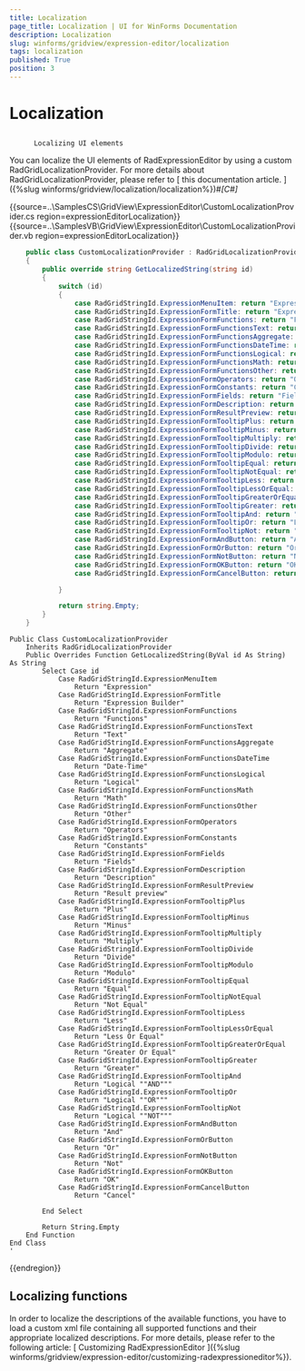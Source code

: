 ```yaml
---
title: Localization
page_title: Localization | UI for WinForms Documentation
description: Localization
slug: winforms/gridview/expression-editor/localization
tags: localization
published: True
position: 3
---
```


# Localization



## 
          Localizing UI elements
        

You can localize the UI elements of RadExpressionEditor
            by using a custom RadGridLocalizationProvider.
            For more details about RadGridLocalizationProvider,
            please refer to
            [
              this documentation article.
            ]({%slug winforms/gridview/localization/localization%})#_[C#]_

	



{{source=..\SamplesCS\GridView\ExpressionEditor\CustomLocalizationProvider.cs region=expressionEditorLocalization}} 
{{source=..\SamplesVB\GridView\ExpressionEditor\CustomLocalizationProvider.vb region=expressionEditorLocalization}} 

````C#
    public class CustomLocalizationProvider : RadGridLocalizationProvider
    {
        public override string GetLocalizedString(string id)
        {
            switch (id)
            {
                case RadGridStringId.ExpressionMenuItem: return "Expression";
                case RadGridStringId.ExpressionFormTitle: return "Expression Builder";
                case RadGridStringId.ExpressionFormFunctions: return "Functions";
                case RadGridStringId.ExpressionFormFunctionsText: return "Text";
                case RadGridStringId.ExpressionFormFunctionsAggregate: return "Aggregate";
                case RadGridStringId.ExpressionFormFunctionsDateTime: return "Date-Time";
                case RadGridStringId.ExpressionFormFunctionsLogical: return "Logical";
                case RadGridStringId.ExpressionFormFunctionsMath: return "Math";
                case RadGridStringId.ExpressionFormFunctionsOther: return "Other";
                case RadGridStringId.ExpressionFormOperators: return "Operators";
                case RadGridStringId.ExpressionFormConstants: return "Constants";
                case RadGridStringId.ExpressionFormFields: return "Fields";
                case RadGridStringId.ExpressionFormDescription: return "Description";
                case RadGridStringId.ExpressionFormResultPreview: return "Result preview";
                case RadGridStringId.ExpressionFormTooltipPlus: return "Plus";
                case RadGridStringId.ExpressionFormTooltipMinus: return "Minus";
                case RadGridStringId.ExpressionFormTooltipMultiply: return "Multiply";
                case RadGridStringId.ExpressionFormTooltipDivide: return "Divide";
                case RadGridStringId.ExpressionFormTooltipModulo: return "Modulo";
                case RadGridStringId.ExpressionFormTooltipEqual: return "Equal";
                case RadGridStringId.ExpressionFormTooltipNotEqual: return "Not Equal";
                case RadGridStringId.ExpressionFormTooltipLess: return "Less";
                case RadGridStringId.ExpressionFormTooltipLessOrEqual: return "Less Or Equal";
                case RadGridStringId.ExpressionFormTooltipGreaterOrEqual: return "Greater Or Equal";
                case RadGridStringId.ExpressionFormTooltipGreater: return "Greater";
                case RadGridStringId.ExpressionFormTooltipAnd: return "Logical \"AND\"";
                case RadGridStringId.ExpressionFormTooltipOr: return "Logical \"OR\"";
                case RadGridStringId.ExpressionFormTooltipNot: return "Logical \"NOT\"";
                case RadGridStringId.ExpressionFormAndButton: return "And";
                case RadGridStringId.ExpressionFormOrButton: return "Or";
                case RadGridStringId.ExpressionFormNotButton: return "Not";
                case RadGridStringId.ExpressionFormOKButton: return "OK";
                case RadGridStringId.ExpressionFormCancelButton: return "Cancel";

            }

            return string.Empty;
        }
    }
````
````VB.NET
Public Class CustomLocalizationProvider
    Inherits RadGridLocalizationProvider
    Public Overrides Function GetLocalizedString(ByVal id As String) As String
        Select Case id
            Case RadGridStringId.ExpressionMenuItem
                Return "Expression"
            Case RadGridStringId.ExpressionFormTitle
                Return "Expression Builder"
            Case RadGridStringId.ExpressionFormFunctions
                Return "Functions"
            Case RadGridStringId.ExpressionFormFunctionsText
                Return "Text"
            Case RadGridStringId.ExpressionFormFunctionsAggregate
                Return "Aggregate"
            Case RadGridStringId.ExpressionFormFunctionsDateTime
                Return "Date-Time"
            Case RadGridStringId.ExpressionFormFunctionsLogical
                Return "Logical"
            Case RadGridStringId.ExpressionFormFunctionsMath
                Return "Math"
            Case RadGridStringId.ExpressionFormFunctionsOther
                Return "Other"
            Case RadGridStringId.ExpressionFormOperators
                Return "Operators"
            Case RadGridStringId.ExpressionFormConstants
                Return "Constants"
            Case RadGridStringId.ExpressionFormFields
                Return "Fields"
            Case RadGridStringId.ExpressionFormDescription
                Return "Description"
            Case RadGridStringId.ExpressionFormResultPreview
                Return "Result preview"
            Case RadGridStringId.ExpressionFormTooltipPlus
                Return "Plus"
            Case RadGridStringId.ExpressionFormTooltipMinus
                Return "Minus"
            Case RadGridStringId.ExpressionFormTooltipMultiply
                Return "Multiply"
            Case RadGridStringId.ExpressionFormTooltipDivide
                Return "Divide"
            Case RadGridStringId.ExpressionFormTooltipModulo
                Return "Modulo"
            Case RadGridStringId.ExpressionFormTooltipEqual
                Return "Equal"
            Case RadGridStringId.ExpressionFormTooltipNotEqual
                Return "Not Equal"
            Case RadGridStringId.ExpressionFormTooltipLess
                Return "Less"
            Case RadGridStringId.ExpressionFormTooltipLessOrEqual
                Return "Less Or Equal"
            Case RadGridStringId.ExpressionFormTooltipGreaterOrEqual
                Return "Greater Or Equal"
            Case RadGridStringId.ExpressionFormTooltipGreater
                Return "Greater"
            Case RadGridStringId.ExpressionFormTooltipAnd
                Return "Logical ""AND"""
            Case RadGridStringId.ExpressionFormTooltipOr
                Return "Logical ""OR"""
            Case RadGridStringId.ExpressionFormTooltipNot
                Return "Logical ""NOT"""
            Case RadGridStringId.ExpressionFormAndButton
                Return "And"
            Case RadGridStringId.ExpressionFormOrButton
                Return "Or"
            Case RadGridStringId.ExpressionFormNotButton
                Return "Not"
            Case RadGridStringId.ExpressionFormOKButton
                Return "OK"
            Case RadGridStringId.ExpressionFormCancelButton
                Return "Cancel"

        End Select

        Return String.Empty
    End Function
End Class
'
````

{{endregion}} 




## Localizing functions

In order to localize the descriptions of the available functions,
            you have to load a custom xml file containing all supported functions
            and their appropriate localized descriptions.
            For more details, please refer to the following article:
            [
              Customizing RadExpressionEditor
            ]({%slug winforms/gridview/expression-editor/customizing-radexpressioneditor%}).
          
